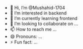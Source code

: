 - 👋 Hi, I’m @Mushahid-1704
- 👀 I’m interested in backend 
- 🌱 I’m currently learning frontend
- 💞️ I’m looking to collaborate on ...
- 📫 How to reach me ...
- 😄 Pronouns: ...
- ⚡ Fun fact: ...

<!---
Mushahid-1704/Mushahid-1704 is a ✨ special ✨ repository because its `README.md` (this file) appears on your GitHub profile.
You can click the Preview link to take a look at your changes.
--->
